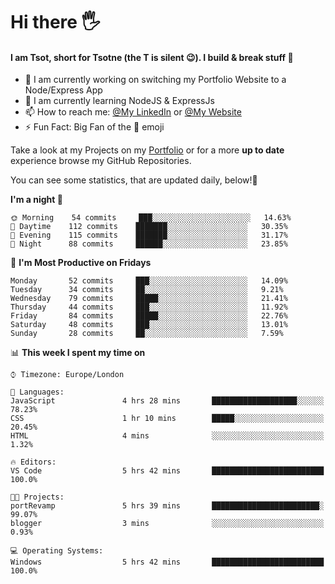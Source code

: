 # Hi there :raised_hand_with_fingers_splayed:
#### I am Tsot, short for Tsotne (the T is silent :wink:). I build & break stuff :space_invader:
- :telescope: I am currently working on switching my Portfolio Website to a Node/Express App
- :seedling: I am currently learning NodeJS & ExpressJs
- :mailbox: How to reach me: [@My LinkedIn](https://www.linkedin.com/in/tsotne-gvadzabia/) or [@My Website](https://tsotnegvadzabia.me/contact)
- :zap: Fun Fact: Big Fan of the :space_invader: emoji

Take a look at my Projects on my [Portfolio](https://tsotnegvadzabia.me/) or for a more **up to date** experience browse my GitHub Repositories.

You can see some statistics, that are updated daily, below!:space_invader:
<!--START_SECTION:waka-->
**I'm a night 🦉** 

```text
🌞 Morning    54 commits     ███░░░░░░░░░░░░░░░░░░░░░░   14.63% 
🌆 Daytime    112 commits    ███████░░░░░░░░░░░░░░░░░░   30.35% 
🌃 Evening    115 commits    ███████░░░░░░░░░░░░░░░░░░   31.17% 
🌙 Night      88 commits     ██████░░░░░░░░░░░░░░░░░░░   23.85%

```
📅 **I'm Most Productive on Fridays** 

```text
Monday       52 commits     ███░░░░░░░░░░░░░░░░░░░░░░   14.09% 
Tuesday      34 commits     ██░░░░░░░░░░░░░░░░░░░░░░░   9.21% 
Wednesday    79 commits     █████░░░░░░░░░░░░░░░░░░░░   21.41% 
Thursday     44 commits     ███░░░░░░░░░░░░░░░░░░░░░░   11.92% 
Friday       84 commits     █████░░░░░░░░░░░░░░░░░░░░   22.76% 
Saturday     48 commits     ███░░░░░░░░░░░░░░░░░░░░░░   13.01% 
Sunday       28 commits     ██░░░░░░░░░░░░░░░░░░░░░░░   7.59%

```


📊 **This week I spent my time on** 

```text
⌚︎ Timezone: Europe/London

💬 Languages: 
JavaScript               4 hrs 28 mins       ███████████████████░░░░░░   78.23% 
CSS                      1 hr 10 mins        █████░░░░░░░░░░░░░░░░░░░░   20.45% 
HTML                     4 mins              ░░░░░░░░░░░░░░░░░░░░░░░░░   1.32%

🔥 Editors: 
VS Code                  5 hrs 42 mins       █████████████████████████   100.0%

🐱‍💻 Projects: 
portRevamp               5 hrs 39 mins       ████████████████████████░   99.07% 
blogger                  3 mins              ░░░░░░░░░░░░░░░░░░░░░░░░░   0.93%

💻 Operating Systems: 
Windows                  5 hrs 42 mins       █████████████████████████   100.0%

```


<!--END_SECTION:waka-->
